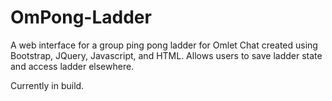 OmPong-Ladder
=============

A web interface for a group ping pong ladder for Omlet Chat created using Bootstrap, JQuery, Javascript, and HTML. Allows users to save ladder state and access ladder elsewhere.

Currently in build. 
